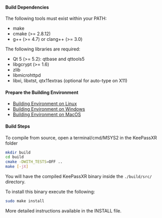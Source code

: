 #### Build Dependencies

The following tools must exist within your PATH:

* make
* cmake (>= 2.8.12)
* g++ (>= 4.7) or clang++ (>= 3.0)

The following libraries are required:

* Qt 5 (>= 5.2): qtbase and qttools5
* libgcrypt (>= 1.6)
* zlib
* libmicrohttpd
* libxi, libxtst, qtx11extras (optional for auto-type on X11)

#### Prepare the Building Environment

* [Building Environment on Linux](https://github.com/keepassxreboot/keepassx/wiki/Building-Environment-on-Linux)
* [Building Environment on Windows](https://github.com/keepassxreboot/keepassx/wiki/Building-Environment-on-Windows)
* [Building Environment on MacOS](https://github.com/keepassxreboot/keepassx/wiki/Building-Environment-on-MacOS)

#### Build Steps

To compile from source, open a terminal/cmd/MSYS2 in the KeePassXR folder

```bash
mkdir build
cd build
cmake -DWITH_TESTS=OFF ..
make [-jX]
```

You will have the compiled KeePassXR binary inside the `./build/src/` directory.

To install this binary execute the following:

```bash
sudo make install
```

More detailed instructions available in the INSTALL file.
